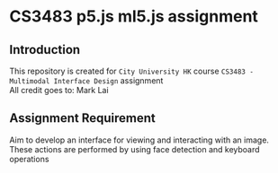 # CS3483 p5.js ml5.js assignment
## Introduction
This repository is created for `City University HK` course `CS3483 - Multimodal Interface Design` assignment \
All credit goes to: Mark Lai

## Assignment Requirement
Aim to develop an interface for viewing and interacting with an image. \
These actions are performed by using face detection and keyboard operations
